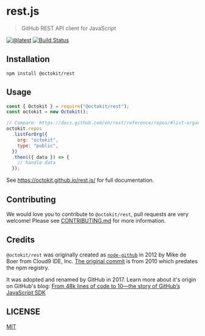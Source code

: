 # rest.js

> GitHub REST API client for JavaScript

[![@latest](https://img.shields.io/npm/v/@octokit/rest.svg)](https://www.npmjs.com/package/@octokit/rest)
[![Build Status](https://github.com/octokit/rest.js/workflows/Test/badge.svg)](https://github.com/octokit/rest.js/actions?query=workflow%3ATest+branch%3Amaster)

## Installation

```shell
npm install @octokit/rest
```

## Usage

```js
const { Octokit } = require("@octokit/rest");
const octokit = new Octokit();

// Compare: https://docs.github.com/en/rest/reference/repos/#list-organization-repositories
octokit.repos
  .listForOrg({
    org: "octokit",
    type: "public",
  })
  .then(({ data }) => {
    // handle data
  });
```

See https://octokit.github.io/rest.js/ for full documentation.

## Contributing

We would love you to contribute to `@octokit/rest`, pull requests are very welcome! Please see [CONTRIBUTING.md](CONTRIBUTING.md) for more information.

## Credits

`@octokit/rest` was originally created as [`node-github`](https://www.npmjs.com/package/github) in 2012 by Mike de Boer from Cloud9 IDE, Inc. [The original commit](https://github.blog/2020-04-09-from-48k-lines-of-code-to-10-the-story-of-githubs-javascript-sdk/) is from 2010 which predates the npm registry.

It was adopted and renamed by GitHub in 2017. Learn more about it's origin on GitHub's blog: [From 48k lines of code to 10—the story of GitHub’s JavaScript SDK](https://github.blog/2020-04-09-from-48k-lines-of-code-to-10-the-story-of-githubs-javascript-sdk/)

## LICENSE

[MIT](LICENSE)
